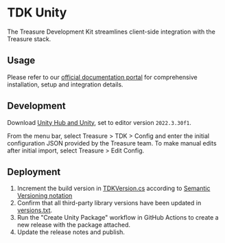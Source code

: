 # TDK Unity

The Treasure Development Kit streamlines client-side integration with the Treasure stack.

## Usage

Please refer to our [official documentation portal](https://docs.treasure.lol/tdk/unity/getting-started) for comprehensive installation, setup and integration details.

## Development

Download [Unity Hub and Unity](https://unity.com/download), set to editor version `2022.3.30f1`.

From the menu bar, select Treasure > TDK > Config and enter the initial configuration JSON provided by the Treasure team. To make manual edits after initial import, select Treasure > Edit Config.

## Deployment

1. Increment the build version in [TDKVersion.cs](./Assets/Treasure/TDK/Runtime/TDKVersion.cs) according to [Semantic Versioning notation](https://semver.org/)
2. Confirm that all third-party library versions have been updated in [versions.txt](./versions.txt).
3. Run the "Create Unity Package" workflow in GitHub Actions to create a new release with the package attached.
4. Update the release notes and publish.

